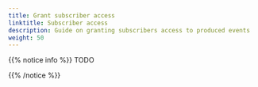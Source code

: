 ```yaml
---
title: Grant subscriber access
linktitle: Subscriber access
description: Guide on granting subscribers access to produced events
weight: 50
---
```


{{% notice info %}}
TODO

{{% /notice %}}
